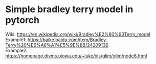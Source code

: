 # Simple bradley terry model in pytorch

Wiki: https://en.wikipedia.org/wiki/Bradley%E2%80%93Terry_model  
Example1: https://baike.baidu.com/item/Bradley-Terry%20%E6%A8%A1%E5%9E%8B/24209136   
Example2: https://homepage.divms.uiowa.edu/~luke/xls/glim/glim/node8.html
